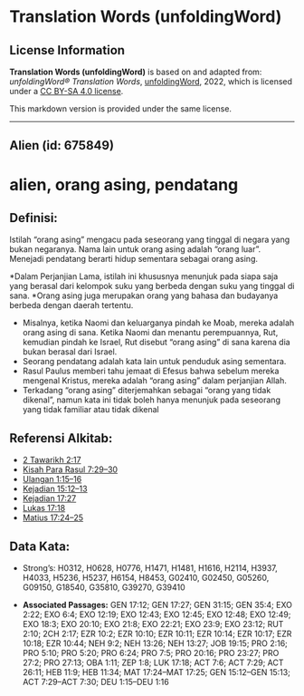 # Translation Words (unfoldingWord)

## License Information

**Translation Words (unfoldingWord)** is based on and adapted from: _unfoldingWord® Translation Words_, [unfoldingWord](https://unfoldingword.org/utw), 2022, which is licensed under a [CC BY-SA 4.0 license](https://creativecommons.org/licenses/by-sa/4.0/legalcode.en).

This markdown version is provided under the same license.



--------------------------------

## Alien (id: 675849)

alien, orang asing, pendatang
=============================

Definisi:
---------

Istilah “orang asing” mengacu pada seseorang yang tinggal di negara yang bukan negaranya. Nama lain untuk orang asing adalah “orang luar”. Menejadi pendatang berarti hidup sementara sebagai orang asing.

\*Dalam Perjanjian Lama, istilah ini khususnya menunjuk pada siapa saja yang berasal dari kelompok suku yang berbeda dengan suku yang tinggal di sana. \*Orang asing juga merupakan orang yang bahasa dan budayanya berbeda dengan daerah tertentu.

* Misalnya, ketika Naomi dan keluarganya pindah ke Moab, mereka adalah orang asing di sana. Ketika Naomi dan menantu perempuannya, Rut, kemudian pindah ke Israel, Rut disebut “orang asing” di sana karena dia bukan berasal dari Israel.
* Seorang pendatang adalah kata lain untuk penduduk asing sementara.
* Rasul Paulus memberi tahu jemaat di Efesus bahwa sebelum mereka mengenal Kristus, mereka adalah “orang asing” dalam perjanjian Allah.
* Terkadang “orang asing” diterjemahkan sebagai “orang yang tidak dikenal”, namun kata ini tidak boleh hanya menunjuk pada seseorang yang tidak familiar atau tidak dikenal

Referensi Alkitab:
------------------

* [2 Tawarikh 2:17](https://ref.ly/2Chr0:0)
* [Kisah Para Rasul 7:29–30](https://ref.ly/Acts0:0)
* [Ulangan 1:15–16](https://ref.ly/Deut1:15-Deut1:16)
* [Kejadian 15:12–13](https://ref.ly/Gen15:12-Gen15:13)
* [Kejadian 17:27](https://ref.ly/Gen17:27)
* [Lukas 17:18](https://ref.ly/Luke17:18)
* [Matius 17:24–25](https://ref.ly/Matt17:24-Matt17:25)

Data Kata:
----------

* Strong’s: H0312, H0628, H0776, H1471, H1481, H1616, H2114, H3937, H4033, H5236, H5237, H6154, H8453, G02410, G02450, G05260, G09150, G18540, G35810, G39270, G39410

* **Associated Passages:** GEN 17:12; GEN 17:27; GEN 31:15; GEN 35:4; EXO 2:22; EXO 6:4; EXO 12:19; EXO 12:43; EXO 12:45; EXO 12:48; EXO 12:49; EXO 18:3; EXO 20:10; EXO 21:8; EXO 22:21; EXO 23:9; EXO 23:12; RUT 2:10; 2CH 2:17; EZR 10:2; EZR 10:10; EZR 10:11; EZR 10:14; EZR 10:17; EZR 10:18; EZR 10:44; NEH 9:2; NEH 13:26; NEH 13:27; JOB 19:15; PRO 2:16; PRO 5:10; PRO 5:20; PRO 6:24; PRO 7:5; PRO 20:16; PRO 23:27; PRO 27:2; PRO 27:13; OBA 1:11; ZEP 1:8; LUK 17:18; ACT 7:6; ACT 7:29; ACT 26:11; HEB 11:9; HEB 11:34; MAT 17:24–MAT 17:25; GEN 15:12–GEN 15:13; ACT 7:29–ACT 7:30; DEU 1:15–DEU 1:16

